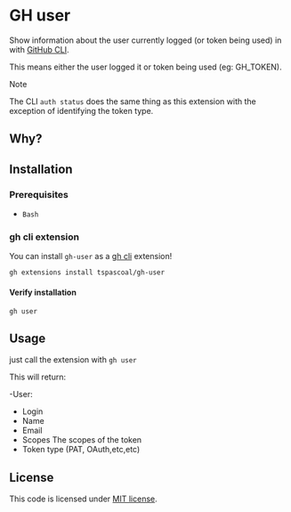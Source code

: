 # GH user

Show information about the user currently logged (or token being used) in with [GitHub CLI](https://cli.github.com).

This means either the user logged it or token being used (eg: GH_TOKEN).

> [!NOTE]
> The CLI `auth status` does the same thing as this extension with the exception of identifying the token type. 

## Why?


## Installation

### Prerequisites

- `Bash`

### gh cli extension

You can install `gh-user` as a [gh cli](https://github.com/cli/cli) extension!

```console
gh extensions install tspascoal/gh-user
```

#### Verify installation

```console	
gh user
```

## Usage

just call the extension with `gh user`

This will return:

-User:
  - Login
  - Name
  - Email
- Scopes The scopes of the token
- Token type (PAT, OAuth,etc,etc)

## License

This code is licensed under [MIT license](LICENSE).

